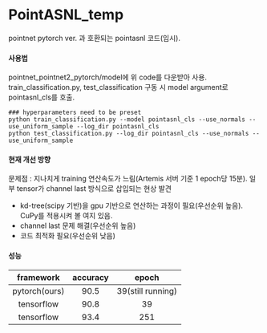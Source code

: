 # PointASNL_temp

pointnet pytorch ver. 과 호환되는 pointasnl 코드(임시).



#### 사용법 

pointnet_pointnet2_pytorch/model에 위 code를 다운받아 사용.  
train_classification.py, test_classification 구동 시 model argument로 pointasnl_cls를 호출.
~~~
### hyperparameters need to be preset
python train_classification.py --model pointasnl_cls --use_normals --use_uniform_sample --log_dir pointasnl_cls
python test_classification.py --log_dir pointasnl_cls --use_normals --use_uniform_sample
~~~


#### 현재 개선 방향 

문제점 : 지나치게 training 연산속도가 느림(Artemis 서버 기준 1 epoch당 15분). 일부 tensor가 channel last 방식으로 삽입되는 현상 발견
+ kd-tree(scipy 기반)을 gpu 기반으로 연산하는 과정이 필요(우선순위 높음). CuPy를 적용시켜 볼 여지 있음.
+ channel last 문제 해결(우선순위 높음)
+ 코드 최적화 필요(우선순위 낮음)

#### 성능

| framework | accuracy | epoch |
| :---: | :---: | :---: |
| pytorch(ours) | 90.5 | 39(still running)
| tensorflow | 90.8 | 39 |
| tensorflow | 93.4 | 251 |
